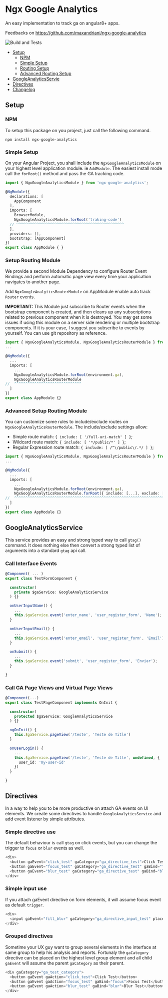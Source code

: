 # Ngx Google Analytics

An easy implementation to track ga on angular8+ apps.

Feedbacks on https://github.com/maxandriani/ngx-google-analytics

![Build and Tests](https://github.com/maxandriani/ngx-google-analytics/workflows/Build%20and%20Tests/badge.svg)


* [Setup](#setup)
  * [NPM](#npm)
  * [Simple Setup](#simple-setup)
  * [Routing Setup](#routing-setup-module)
  * [Advanced Routing Setup](#advanced-setup-routing-module)
* [GoogleAnalyticsServie](#googleanalyticsservice)
* [Directives](#directives)
* [Changelog](CHANGELOG.md)

## Setup

### NPM

To setup this package on you project, just call the following command.

```
npm install ngx-google-analytics
```

### Simple Setup

On your Angular Project, you shall include the `NgxGoogleAnalyticsModule` on your highest level application module. ie `AddModule`. The easiest install mode call the `forRoot()` method and pass the GA tracking code.

```ts
import { NgxGoogleAnalyticsModule } from 'ngx-google-analytics';

@NgModule({
  declarations: [
    AppComponent
  ],
  imports: [
    BrowserModule,
    NgxGoogleAnalyticsModule.forRoot('traking-code')
  // ^^^^^^^^^^^^^^^^^^^^^^^^^^^^^^^^^^^^^^^^^^^^^^^^
  ],
  providers: [],
  bootstrap: [AppComponent]
})
export class AppModule { }
```

### Setup Routing Module

We provide a second Module Dependency to configure Router Event Bindings and perform automatic page view every time your application navigates to another page.

Add ```NgxGoogleAnalyticsRouterModule``` on AppModule enable auto track `Router` events.

**IMPORTANT:** This Module just subscribe to Router events when the bootstrap component is created, and then cleans up any subscriptions related to previous component when it is destroyed. You may get some issues if using this module on a server side rendering or multiple bootstrap components. If it is your case, I suggest you subscribe to events by yourself. You can use git repository as reference.

```ts
import { NgxGoogleAnalyticsModule, NgxGoogleAnalyticsRouterModule } from 'ngx-google-analytics';
...

@NgModule({
  ...
  imports: [
    ...
    NgxGoogleAnalyticsModule.forRoot(environment.ga),
    NgxGoogleAnalyticsRouterModule
//  ^^^^^^^^^^^^^^^^^^^^^^^^^^^^^^
  ]
})
export class AppModule {}
```

### Advanced Setup Routing Module

You can customize some rules to include/exclude routes on `NgxGoogleAnalyticsRouterModule`. The include/exclude settings allow:
* Simple route match: `{ include: [ '/full-uri-match' ] }`;
* Wildcard route match: `{ include: [ '*/public/*' ] }`;
* Regular Expression route match: `{ include: [ /^\/public\/.*/ ] }`;

```ts
import { NgxGoogleAnalyticsModule, NgxGoogleAnalyticsRouterModule } from 'ngx-google-analytics';
...

@NgModule({
  ...
  imports: [
    ...
    NgxGoogleAnalyticsModule.forRoot(environment.ga),
    NgxGoogleAnalyticsRouterModule.forRoot({ include: [...], exclude: [...] })
//  ^^^^^^^^^^^^^^^^^^^^^^^^^^^^^^^^^^^^^^^^^^^^^^^^^^^^^^^^^^^^^^^^^^^^^^^^^^
  ]
})
export class AppModule {}
```


## GoogleAnalyticsService

This service provides an easy and strong typed way to call `gtag()` command. It does nothing else then convert a strong typed list of arguments into a standard `gtag` api call.

### Call Interface Events

```ts
@Component( ... )
export class TestFormComponent {

  constructor(
    private $gaService: GoogleAnalyticsService
  ) {}

  onUserInputName() {
    ...
    this.$gaService.event('enter_name', 'user_register_form', 'Name');
  }

  onUserInputEmail() {
    ...
    this.$gaService.event('enter_email', 'user_register_form', 'Email');
  }

  onSubmit() {
    ...
    this.$gaService.event('submit', 'user_register_form', 'Enviar');
  }

}
```

### Call GA Page Views and Virtual Page Views

```ts
@Component(...)
export class TestPageComponent implements OnInit {

  constructor(
    protected $gaService: GoogleAnalyticsService
  ) {}

  ngOnInit() {
    this.$gaService.pageView('/teste', 'Teste de Title')
  }

  onUserLogin() {
    ...
    this.$gaService.pageView('/teste', 'Teste de Title', undefined, {
      user_id: 'my-user-id'
    })
  }

}
```

## Directives

In a way to help you to be more productive on attach GA events on UI elements. We create some directives to handle `GoogleAnalyticsService` and add event listener by simple attributes.

### Simple directive use

The default behaviour is call `gtag` on click events, but you can change the trigger to `focus` or `blur` events as well.

```js
<div>
  <button gaEvent="click_test" gaCategory="ga_directive_test">Click Test</button>
  <button gaEvent="focus_test" gaCategory="ga_directive_test" gaBind="focus">Focus Test</button>
  <button gaEvent="blur_test" gaCategory="ga_directive_test" gaBind="blur">Blur Test</button>
</div>
```

### Simple input use

If you attach gaEvent directive on form elements, it will assume focus event as default `trigger`.

```js
<div>
  <input gaEvent="fill_blur" gaCategory="ga_directive_input_test" placeholder="Auto Blur Test">
</div>
```

### Grouped directives

Sometime your UX guy want to group several elements in the interface at same group to help his analysis and reports. Fortunaly the `gaCategory` directive can be placed on the highest level group element and all child `gaEvent` will assume the parent `gaCategory` as their parent.

```js
<div gaCategory="ga_test_category">
  <button gaEvent gaAction="click_test">Click Test</button>
  <button gaEvent gaAction="focus_test" gaBind="focus">Focus Test</button>
  <button gaEvent gaAction="blur_test" gaBind="blur">Blur Test</button>
</div>
```

